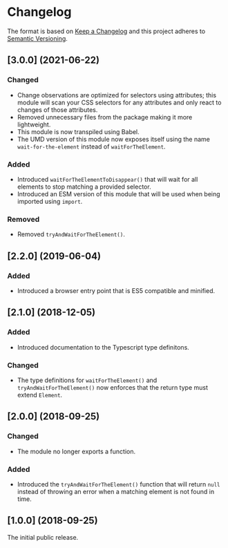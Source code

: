 # Changelog

The format is based on [Keep a Changelog](http://keepachangelog.com/) and this project adheres to [Semantic Versioning](https://semver.org/spec/v2.0.0.html).

## [3.0.0] (2021-06-22)

### Changed

- Change observations are optimized for selectors using attributes; this module will scan your CSS selectors for any attributes and only react to changes of those attributes.
- Removed unnecessary files from the package making it more lightweight.
- This module is now transpiled using Babel.
- The UMD version of this module now exposes itself using the name `wait-for-the-element` instead of `waitForTheElement`.

### Added

- Introduced `waitForTheElementToDisappear()` that will wait for all elements to stop matching a provided selector.
- Introduced an ESM version of this module that will be used when being imported using `import`.

### Removed

- Removed `tryAndWaitForTheElement()`.

## [2.2.0] (2019-06-04)

### Added

- Introduced a browser entry point that is ES5 compatible and minified.

## [2.1.0] (2018-12-05)

### Added

- Introduced documentation to the Typescript type definitons.

### Changed

- The type definitions for `waitForTheElement()` and `tryAndWaitForTheElement()` now enforces that the return type must extend `Element`.

## [2.0.0] (2018-09-25)

### Changed

- The module no longer exports a function.

### Added

- Introduced the `tryAndWaitForTheElement()` function that will return `null` instead of throwing an error when a matching element is not found in time.

## [1.0.0] (2018-09-25)

The initial public release.
